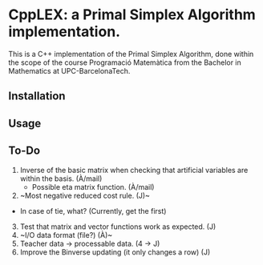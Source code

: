 # CppLEX: a Primal Simplex Algorithm implementation.

This is a C++ implementation of the Primal Simplex Algorithm, done within the scope of the course Programació Matemàtica from the Bachelor in Mathematics at UPC-BarcelonaTech.

## Installation
## Usage
## To-Do

1. Inverse of the basic matrix when checking that artificial variables are within the basis. (À/mail)
    - Possible eta matrix function. (À/mail)
2. ~Most negative reduced cost rule. (J)~
  -  In case of tie, what? (Currently, get the first)
3. Test that matrix and vector functions work as expected. (J)
4. ~I/O data format (file?) (À)~
5. Teacher data -> processable data. (4 -> J)
6. Improve the Binverse updating (it only changes a row) (J)
